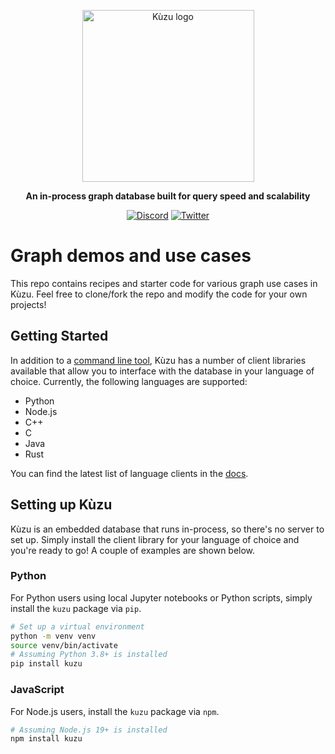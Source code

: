 <div align="center">
<p align="center">

<img width="275" alt="Kùzu logo" src="https://kuzudb.com/img/kuzu-logo.png">

**An in-process graph database built for query speed and scalability**

[![Discord](https://img.shields.io/badge/Discord-%235865F2.svg?style=for-the-badge&logo=discord&logoColor=white)](https://discord.gg/VtX2gw9Rug)
[![Twitter](https://img.shields.io/badge/Twitter-%231DA1F2.svg?style=for-the-badge&logo=Twitter&logoColor=white)](https://twitter.com/kuzudb)
</p>

</div>

# Graph demos and use cases

This repo contains recipes and starter code for various graph use cases in Kùzu. Feel free to clone/fork the repo and modify the code for your own projects!

## Getting Started

In addition to a [command line tool](https://kuzudb.com/docusaurus/getting-started/cli), Kùzu has a number of client libraries available that allow you to interface with the database in your language of choice. Currently, the following languages are supported:

- Python
- Node.js
- C++
- C
- Java
- Rust

You can find the latest list of language clients in the [docs](https://docs.kuzudb.com/client-apis/).

## Setting up Kùzu

Kùzu is an embedded database that runs in-process, so there's no server to set up. Simply install the client library for your language of choice and you're ready to go! A couple of examples are shown below.

### Python

For Python users using local Jupyter notebooks or Python scripts, simply install the `kuzu` package via `pip`.

```bash
# Set up a virtual environment
python -m venv venv
source venv/bin/activate
# Assuming Python 3.8+ is installed
pip install kuzu
```

### JavaScript

For Node.js users, install the `kuzu` package via `npm`.

```bash
# Assuming Node.js 19+ is installed
npm install kuzu
```